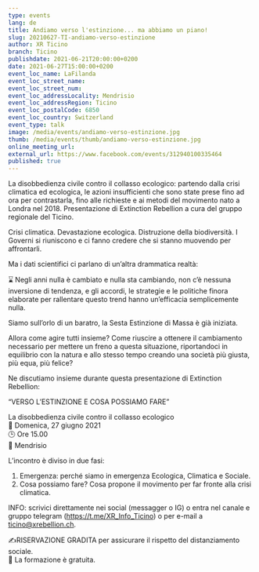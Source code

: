 ```yaml
---
type: events
lang: de
title: Andiamo verso l'estinzione... ma abbiamo un piano!
slug: 20210627-TI-andiamo-verso-estinzione
author: XR Ticino
branch: Ticino
publishdate: 2021-06-21T20:00:00+0200
date: 2021-06-27T15:00:00+0200
event_loc_name: LaFilanda
event_loc_street_name: 
event_loc_street_num: 
event_loc_addressLocality: Mendrisio
event_loc_addressRegion: Ticino
event_loc_postalCode: 6850
event_loc_country: Switzerland
event_type: talk
image: /media/events/andiamo-verso-estinzione.jpg
thumb: /media/events/thumb/andiamo-verso-estinzione.jpg
online_meeting_url: 
external_url: https://www.facebook.com/events/312940100335464
published: true
---
```

La disobbedienza civile contro il collasso ecologico: partendo dalla crisi climatica ed ecologica, le azioni insufficienti che sono state prese fino ad ora per contrastarla, fino alle richieste e ai metodi del movimento nato a Londra nel 2018. Presentazione di Extinction Rebellion a cura del gruppo regionale del Ticino.

Crisi climatica. Devastazione ecologica. Distruzione della biodiversità. I Governi si riuniscono e ci fanno credere che si stanno muovendo per affrontarli.

Ma i dati scientifici ci parlano di un’altra drammatica realtà:

⌛ Negli anni nulla è cambiato e nulla sta cambiando, non c’è nessuna inversione di tendenza, e gli accordi, le strategie e le politiche finora elaborate per rallentare questo trend hanno un’efficacia semplicemente nulla.

Siamo sull’orlo di un baratro, la Sesta Estinzione di Massa è già iniziata.

Allora come agire tutti insieme? Come riuscire a ottenere il cambiamento necessario per mettere un freno a questa situazione, riportandoci in equilibrio con la natura e allo stesso tempo creando una società più giusta, più equa, più felice?

Ne discutiamo insieme durante questa presentazione di Extinction Rebellion:

“VERSO L’ESTINZIONE E COSA POSSIAMO FARE”

La disobbedienza civile contro il collasso ecologico\
📅 Domenica, 27 giugno 2021\
🕒 Ore 15.00\
📍 Mendrisio

L’incontro è diviso in due fasi:
1) Emergenza: perché siamo in emergenza Ecologica, Climatica e Sociale.
2) Cosa possiamo fare? Cosa propone il movimento per far fronte alla crisi climatica.

INFO: scrivici direttamente nei social (messagger o IG) o entra nel canale e gruppo telegram (<https://t.me/XR_Info_Ticino>) o per e-mail a [ticino@xrebellion.ch](mailto:ticino@xrebellion.ch).

✍️RISERVAZIONE GRADITA per assicurare il rispetto del distanziamento sociale.\
🤲 La formazione è gratuita.

